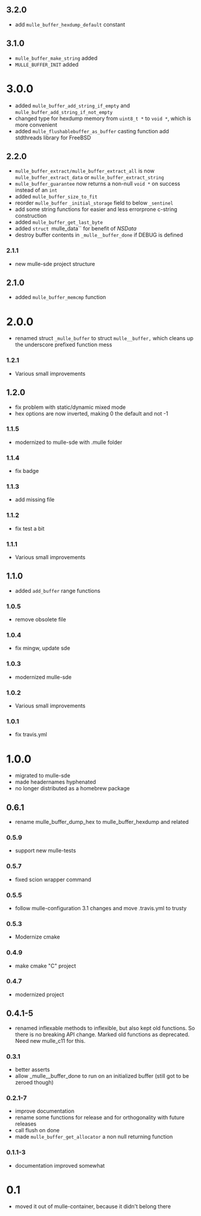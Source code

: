 ## 3.2.0

* add `mulle_buffer_hexdump_default` constant


## 3.1.0

* ``mulle_buffer_make_string`` added
* ``MULLE_BUFFER_INIT`` added


# 3.0.0

* added `mulle_buffer_add_string_if_empty` and `mulle_buffer_add_string_if_not_empty`
* changed type for hexdump memory from `uint8_t *` to `void *`, which is more convenient
* added `mulle_flushablebuffer_as_buffer` casting function
    add stdthreads library for FreeBSD


## 2.2.0

* ``mulle_buffer_extract/mulle_buffer_extract_all`` is now `mulle_buffer_extract_data` or ``mulle_buffer_extract_string``
* ``mulle_buffer_guarantee`` now returns a non-null `void *` on success instead of an `int`
* added ``mulle_buffer_size_to_fit``
* reorder `mulle_buffer` ``_initial_storage`` field to below ``_sentinel``
* add some string functions for easier and less errorprone c-string construction
* added `mulle_buffer_get_last_byte`
* added `struct `mulle_data`` for benefit of *NSData*
* destroy buffer contents in ``_mulle__buffer_done`` if DEBUG is defined


### 2.1.1

* new mulle-sde project structure

## 2.1.0

* added `mulle_buffer_memcmp` function


# 2.0.0

* renamed struct `_mulle_buffer` to struct `mulle__buffer,` which cleans up the underscore prefixed function mess


### 1.2.1

* Various small improvements

## 1.2.0

* fix problem with static/dynamic mixed mode
* hex options are now inverted, making 0 the default and not -1


### 1.1.5

* modernized to mulle-sde with .mulle folder

### 1.1.4

* fix badge

### 1.1.3

* add missing file

### 1.1.2

* fix test a bit

### 1.1.1

* Various small improvements

## 1.1.0

* added `add_buffer` range functions


### 1.0.5

* remove obsolete file

### 1.0.4

* fix mingw, update sde

### 1.0.3

* modernized mulle-sde

### 1.0.2

* Various small improvements

### 1.0.1

* fix travis.yml

# 1.0.0

* migrated to mulle-sde
* made headernames hyphenated
* no longer distributed as a homebrew package

## 0.6.1

* rename mulle_buffer_dump_hex to mulle_buffer_hexdump and related


### 0.5.9

* support new mulle-tests

### 0.5.7

* fixed scion wrapper command

### 0.5.5

* follow mulle-configuration 3.1 changes and move .travis.yml to trusty

### 0.5.3

* Modernize cmake

### 0.4.9

* make cmake "C" project

### 0.4.7

* modernized project

## 0.4.1-5

* renamed inflexable methods to inflexible, but also kept old functions. So
there is no breaking API change. Marked old functions as deprecated. Need
new mulle_c11 for this.

### 0.3.1

* better asserts
* allow _mulle__buffer_done to run on an initialized buffer (still got to be
zeroed though)

### 0.2.1-7

* improve documentation
* rename some functions for release and for orthogonality with future releases
* call flush on done
* made `mulle_buffer_get_allocator` a non null returning function

### 0.1.1-3

* documentation improved somewhat

# 0.1

* moved it out of mulle-container, because it didn't belong there
